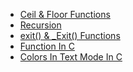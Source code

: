 - [Ceil & Floor Functions](./Ceil&FloorFunctions)
- [Recursion](./Recursion.md)
- [exit() & _Exit() Functions](./exit()&_Exit()Functions.md)
- [Function In C](./Functions_In_C.md)
- [Colors In Text Mode In C](Colors_In_Text_Mode.md)
